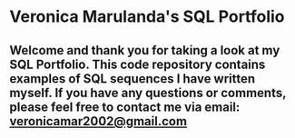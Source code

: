 # Veronica Marulanda's SQL Portfolio
## Welcome and thank you for taking a look at my SQL Portfolio. This code repository contains examples of SQL sequences I have written myself. If you have any questions or comments, please feel free to contact me via email: veronicamar2002@gmail.com
